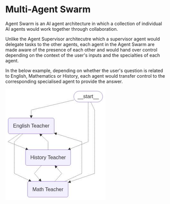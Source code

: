 # Multi-Agent Swarm

Agent Swarm is an AI agent architecture in which a collection of individual AI agents would work together through collaboration.

Unlike the Agent Supervisor architecutre which a supervisor agent would delegate tasks to the other agents, each agent in the Agent Swarm are made aware of the presence of each other and would hand over control depending on the context of the user's inputs and the specialties of each agent.

In the below example, depending on whether the user's question is related to English, Mathematics or History, each agent would transfer control to the corresponding specialised agent to provide the answer.

![agent_swarm](https://github.com/tonytsoi/agent_swarm/blob/main/agent_swarm.jpg?raw=true)
